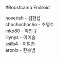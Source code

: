 #Boostcamp Endroid

noverish - 김현섭  
chochochocho - 조영수  
inkp80 - 박인규  
lilynys - 이예슬  
ssilb4 - 이힘찬  
aronix - 한승범  
